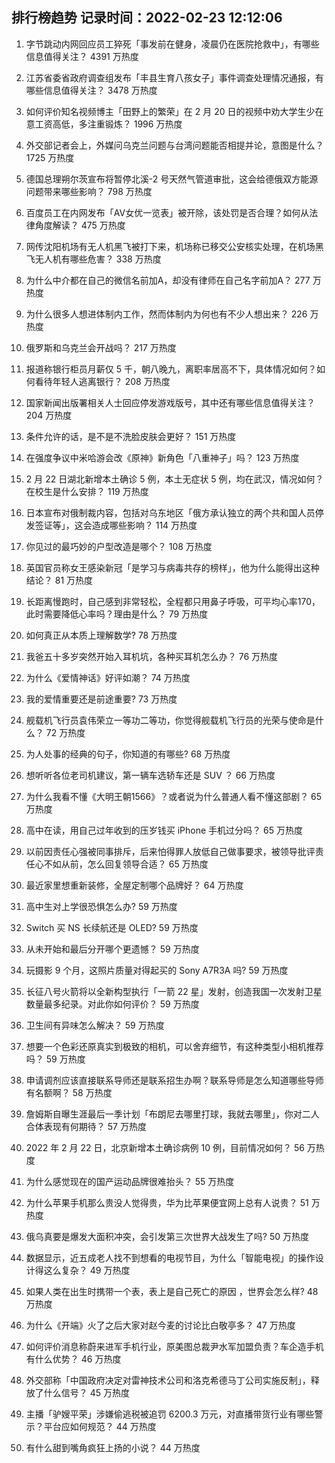 
## 排行榜趋势 记录时间：2022-02-23 12:12:06
  
  1. 字节跳动内网回应员工猝死「事发前在健身，凌晨仍在医院抢救中」，有哪些信息值得关注？ 4391 万热度
    
  2. 江苏省委省政府调查组发布「丰县生育八孩女子」事件调查处理情况通报，有哪些信息值得关注？ 3478 万热度
    
  3. 如何评价知名视频博主「田野上的繁荣」在 2 月 20 日的视频中劝大学生少在意工资高低，多注重锻炼？ 1996 万热度
    
  4. 外交部记者会上，外媒问乌克兰问题与台湾问题能否相提并论，意图是什么？ 1725 万热度
    
  5. 德国总理朔尔茨宣布将暂停北溪-2 号天然气管道审批，这会给德俄双方能源问题带来哪些影响？ 798 万热度
    
  6. 百度员工在内网发布「AV女优一览表」被开除，该处罚是否合理？如何从法律角度解读？ 475 万热度
    
  7. 网传沈阳机场有无人机黑飞被打下来，机场称已移交公安核实处理，在机场黑飞无人机有哪些危害？ 338 万热度
    
  8. 为什么中介都在自己的微信名前加A，却没有律师在自己名字前加A？ 277 万热度
    
  9. 为什么很多人想进体制内工作，然而体制内为何也有不少人想出来？ 226 万热度
    
  10. 俄罗斯和乌克兰会开战吗？ 217 万热度
    
  11. 报道称银行柜员月薪仅 5 千，朝八晚九，离职率居高不下，具体情况如何？如何看待年轻人逃离银行？ 208 万热度
    
  12. 国家新闻出版署相关人士回应停发游戏版号，其中还有哪些信息值得关注？ 204 万热度
    
  13. 条件允许的话，是不是不洗脸皮肤会更好？ 151 万热度
    
  14. 在强度争议中米哈游会改《原神》新角色「八重神子」吗？ 123 万热度
    
  15. 2 月 22 日湖北新增本土确诊 5 例，本土无症状 5 例，均在武汉，情况如何？在校生是什么安排？ 119 万热度
    
  16. 日本宣布对俄制裁内容，包括对乌东地区「俄方承认独立的两个共和国人员停发签证等」，这会造成哪些影响？ 114 万热度
    
  17. 你见过的最巧妙的户型改造是哪个？ 108 万热度
    
  18. 英国官员称女王感染新冠「是学习与病毒共存的榜样」，他为什么能得出这种结论？ 81 万热度
    
  19. 长距离慢跑时，自己感到非常轻松，全程都只用鼻子呼吸，可平均心率170，此时需要降低心率吗？理由是什么？ 79 万热度
    
  20. 如何真正从本质上理解数学? 78 万热度
    
  21. 我爸五十多岁突然开始入耳机坑，各种买耳机怎么办？ 76 万热度
    
  22. 为什么《爱情神话》好评如潮？ 74 万热度
    
  23. 我的爱情重要还是前途重要? 73 万热度
    
  24. 舰载机飞行员袁伟荣立一等功二等功，你觉得舰载机飞行员的光荣与使命是什么？ 72 万热度
    
  25. 为人处事的经典的句子，你知道的有哪些? 68 万热度
    
  26. 想听听各位老司机建议，第一辆车选轿车还是 SUV ？ 66 万热度
    
  27. 为什么我看不懂《大明王朝1566》？或者说为什么普通人看不懂这部剧？ 65 万热度
    
  28. 高中在读，用自己过年收到的压岁钱买 iPhone 手机过分吗？ 65 万热度
    
  29. 以前因责任心强被同事排斥，后来怕得罪人放低自己做事要求，被领导批评责任心不如从前，怎么回复领导合适？ 65 万热度
    
  30. 最近家里想重新装修，全屋定制哪个品牌好？ 64 万热度
    
  31. 高中生对上学很恐惧怎么办? 59 万热度
    
  32. Switch 买 NS 长续航还是 OLED? 59 万热度
    
  33. 从未开始和最后分开哪个更遗憾？ 59 万热度
    
  34. 玩摄影 9 个月，这照片质量对得起买的 Sony A7R3A 吗? 59 万热度
    
  35. 长征八号火箭将以全新构型执行「一箭 22 星」发射，创造我国一次发射卫星数量最多纪录。对此你如何评价？ 59 万热度
    
  36. 卫生间有异味怎么解决？ 59 万热度
    
  37. 想要一个色彩还原真实到极致的相机，可以舍弃细节，有这种类型小相机推荐吗？ 59 万热度
    
  38. 申请调剂应该直接联系导师还是联系招生办啊？联系导师是怎么知道哪些导师有名额啊？ 58 万热度
    
  39. 詹姆斯自曝生涯最后一季计划「布朗尼去哪里打球，我就去哪里」，你对二人合体表现有何期待？ 57 万热度
    
  40. 2022 年 2 月 22 日，北京新增本土确诊病例 10 例，目前情况如何？ 56 万热度
    
  41. 为什么感觉现在的国产运动品牌很难抬头？ 55 万热度
    
  42. 为什么苹果手机那么贵没人觉得贵，华为比苹果便宜网上总有人说贵？ 51 万热度
    
  43. 俄乌真要是爆发大面积冲突，会引发第三次世界大战发生了吗? 50 万热度
    
  44. 数据显示，近五成老人找不到想看的电视节目，为什么「智能电视」的操作设计得这么复杂？ 49 万热度
    
  45. 如果人类在出生时携带一个表，表上是自己死亡的原因 ，世界会怎么样? 48 万热度
    
  46. 为什么《开端》火了之后大家对赵今麦的讨论比白敬亭多？ 47 万热度
    
  47. 如何评价消息称蔚来进军手机行业，原美图总裁尹水军加盟负责？车企造手机有什么优势？ 46 万热度
    
  48. 外交部称「中国政府决定对雷神技术公司和洛克希德马丁公司实施反制」，释放了什么信号？ 45 万热度
    
  49. 主播「驴嫂平荣」涉嫌偷逃税被追罚 6200.3 万元，对直播带货行业有哪些警示？平台应如何规范？ 44 万热度
    
  50. 有什么甜到嘴角疯狂上扬的小说？ 44 万热度
    